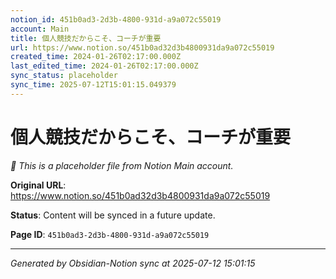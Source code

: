 ```yaml
---
notion_id: 451b0ad3-2d3b-4800-931d-a9a072c55019
account: Main
title: 個人競技だからこそ、コーチが重要
url: https://www.notion.so/451b0ad32d3b4800931da9a072c55019
created_time: 2024-01-26T02:17:00.000Z
last_edited_time: 2024-01-26T02:17:00.000Z
sync_status: placeholder
sync_time: 2025-07-12T15:01:15.049379
---
```


# 個人競技だからこそ、コーチが重要

*🔄 This is a placeholder file from Notion Main account.*

**Original URL**: https://www.notion.so/451b0ad32d3b4800931da9a072c55019

**Status**: Content will be synced in a future update.

**Page ID**: `451b0ad3-2d3b-4800-931d-a9a072c55019`

---

*Generated by Obsidian-Notion sync at 2025-07-12 15:01:15*
